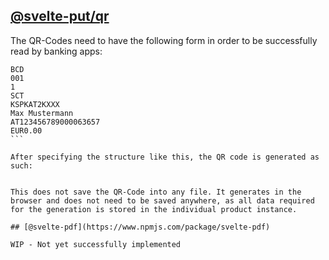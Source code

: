 

## [@svelte-put/qr](https://svelte-put.vnphanquang.com/docs/qr)

The QR-Codes need to have the following form in order to be successfully read by banking apps:

````
BCD
001
1
SCT
KSPKAT2KXXX
Max Mustermann
AT123456789000063657
EUR0.00
```

After specifying the structure like this, the QR code is generated as such:

````
<QR
data={qrData}
moduleFill="white"
anchorOuterFill="white"
anchorInnerFill="white"
width="500"
height="500"
/>
```

This does not save the QR-Code into any file. It generates in the browser and does not need to be saved anywhere, as all data required for the generation is stored in the individual product instance.

## [@svelte-pdf](https://www.npmjs.com/package/svelte-pdf)

WIP - Not yet successfully implemented